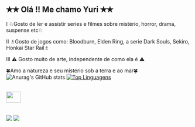 ## ✭✭ Olá !! Me chamo Yuri ✭✭

Ⅰ ♘Gosto de ler e assistir series e filmes sobre mistério, horror, drama, suspense etc♘
 
Ⅱ ♗Gosto de jogos como: Bloodburn, Elden Ring, a serie Dark Souls, Sekiro, Honkai Star Rail♗
 
Ⅲ ⚠ Gosto muito de arte, independente de como ela é ⚠
 
🍀Amo a natureza e seu misterio sob a terra e ao mar🍀
<br>
 ![Anurag's GitHub stats](https://github-readme-stats.vercel.app/api?username=Spritze&theme=radical&show_icons=true)
[![Top Linguagens](https://github-readme-stats.vercel.app/api/top-langs/?username=Spritze&layout=compact)](https://github.com/anuraghazra/github-readme-stats)

<div style="display: inline_block"><br>
  <img src="https://cdn.jsdelivr.net/gh/devicons/devicon@latest/icons/java/java-original.svg" height="30" width="40">
          
</div>
 <br><br>
 
<div> 
  <a href="https://www.instagram.com/kukyour" target="_blank"><img src="https://img.shields.io/badge/-Instagram-%23E4405F?style=for-the-badge&logo=instagram&logoColor=white" target="_blank"></a> 	
  <a href = "mailto:yuribernardinodarosa@gmail.com"><img src="https://img.shields.io/badge/-Gmail-%23333?style=for-the-badge&logo=gmail&logoColor=white" target="_blank"></a>
</a> 
  
</div>
